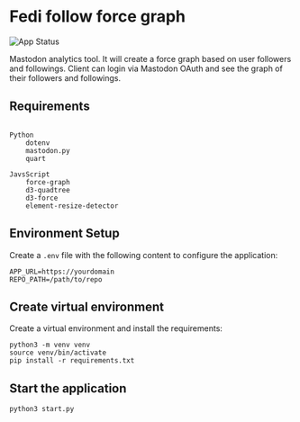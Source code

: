 # Fedi follow force graph

![App Status](https://img.shields.io/endpoint?url=https://fffg.scobiform.com/health)

Mastodon analytics tool. It will create a force graph based on user followers and followings. Client can login via Mastodon OAuth and see the graph of their followers and followings.

## Requirements

```plaintext

Python
    dotenv
    mastodon.py
    quart

JavsScript
    force-graph
    d3-quadtree
    d3-force
    element-resize-detector
```

## Environment Setup

Create a `.env` file with the following content to configure the application:

```plaintext
APP_URL=https://yourdomain
REPO_PATH=/path/to/repo
```

## Create virtual environment

Create a virtual environment and install the requirements:

```plaintext
python3 -m venv venv
source venv/bin/activate
pip install -r requirements.txt
```

## Start the application

```plaintext
python3 start.py
```
